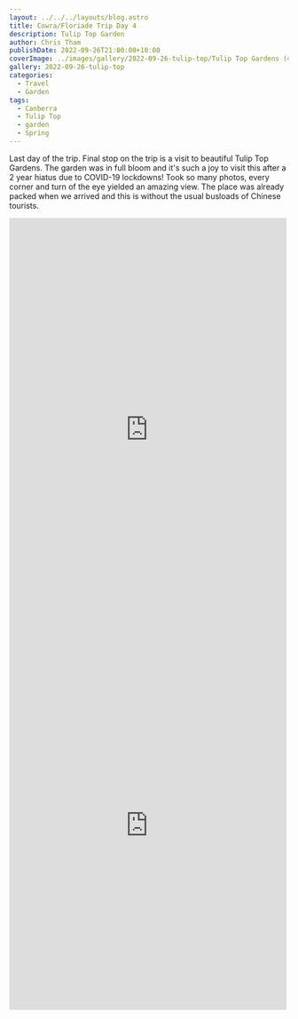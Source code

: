 ```yaml
---
layout: ../../../layouts/blog.astro
title: Cowra/Floriade Trip Day 4
description: Tulip Top Garden
author: Chris Tham
publishDate: 2022-09-26T21:00:00+10:00
coverImage: ../images/gallery/2022-09-26-tulip-top/Tulip Top Gardens (48).jpeg
gallery: 2022-09-26-tulip-top
categories:
  - Travel
  - Garden
tags:
  - Canberra
  - Tulip Top
  - garden
  - Spring
---
```


Last day of the trip. Final stop on the trip is a visit to beautiful Tulip Top Gardens. The garden was in full bloom and it's such a joy to visit this after a 2 year hiatus due to COVID-19 lockdowns! Took so many photos, every corner and turn of the eye yielded an amazing view. The place was already packed when we arrived and this is without the usual busloads of Chinese tourists.

<iframe src="https://www.facebook.com/plugins/post.php?href=https%3A%2F%2Fwww.facebook.com%2Fchris1.tham%2Fposts%2Fpfbid02ey2oj7h8YQRa6UgG2BxtcmjMAU9kaQAUXgZt7R11GyfVwRwmaG4mQ8AQoy6kQc3Bl&show_text=true&width=500" width="500" height="761" style="border:none;overflow:hidden" scrolling="no" frameborder="0" allowfullscreen="true" allow="autoplay; clipboard-write; encrypted-media; picture-in-picture; web-share"></iframe>

<iframe src="https://www.facebook.com/plugins/post.php?href=https%3A%2F%2Fwww.facebook.com%2Fchris1.tham%2Fposts%2Fpfbid02NYq344AA62LRkkVuviGrpoXM9Ud9DYyKR3vGP3KhBAo8Xt21c3DztwdxywPhau97l&show_text=true&width=500" width="500" height="665" style="border:none;overflow:hidden" scrolling="no" frameborder="0" allowfullscreen="true" allow="autoplay; clipboard-write; encrypted-media; picture-in-picture; web-share"></iframe>
